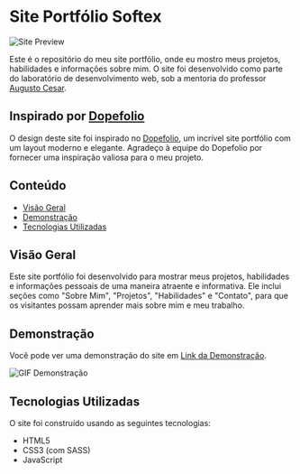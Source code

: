 # Site Portfólio Softex

![Site Preview]([link_para_uma_imagem_do_site.jpg](https://github.com/rinaldovilela/Site-Portifolio-Softex/blob/main/Img/rinaldovilela.github.io_Site-Portifolio-Softex_.png?raw=true))

Este é o repositório do meu site portfólio, onde eu mostro meus projetos, habilidades e informações sobre mim. O site foi desenvolvido como parte do laboratório de desenvolvimento web, sob a mentoria do professor [Augusto Cesar](https://github.com/augustocesarfmo).

## Inspirado por [Dopefolio](https://dopefolio.netlify.app/)

O design deste site foi inspirado no [Dopefolio](https://dopefolio.netlify.app/), um incrível site portfólio com um layout moderno e elegante. Agradeço à equipe do Dopefolio por fornecer uma inspiração valiosa para o meu projeto.

## Conteúdo

- [Visão Geral](#visão-geral)
- [Demonstração](#demonstração)
- [Tecnologias Utilizadas](#tecnologias-utilizadas)

## Visão Geral

Este site portfólio foi desenvolvido para mostrar meus projetos, habilidades e informações pessoais de uma maneira atraente e informativa. Ele inclui seções como "Sobre Mim", "Projetos", "Habilidades" e "Contato", para que os visitantes possam aprender mais sobre mim e meu trabalho.

## Demonstração

Você pode ver uma demonstração do site em [Link da Demonstração](https://rinaldovilela.github.io/Site-Portifolio-Softex/).

![GIF Demonstração](link_para_um_gif_de_demonstracao.gif)

## Tecnologias Utilizadas

O site foi construído usando as seguintes tecnologias:

- HTML5
- CSS3 (com SASS)
- JavaScript

